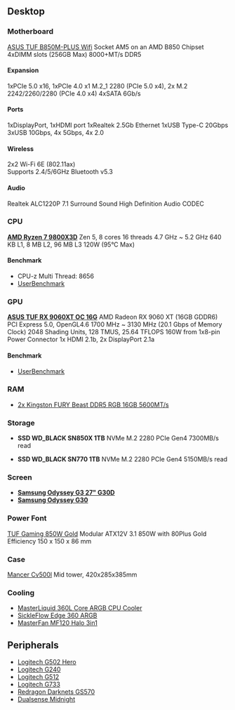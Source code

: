 ## Desktop
### Motherboard
[ASUS TUF B850M-PLUS Wifi](https://www.asus.com/us/motherboards-components/motherboards/tuf-gaming/tuf-gaming-b850m-plus-wifi/)
Socket AM5 on an AMD B850 Chipset
4xDIMM slots (256GB Max) 8000+MT/s DDR5

#### Expansion
1xPCIe 5.0 x16, 1xPCIe 4.0 x1
M.2_1 2280 (PCIe 5.0 x4), 2x M.2 2242/2260/2280 (PCIe 4.0 x4)
4xSATA 6Gb/s

#### Ports
1xDisplayPort, 1xHDMI port
1xRealtek 2.5Gb Ethernet
1xUSB Type-C 20Gbps
3xUSB 10Gbps, 4x 5Gbps, 4x 2.0

#### Wireless
2x2 Wi-Fi 6E (802.11ax)	 
Supports 2.4/5/6GHz
Bluetooth v5.3

#### Audio
Realtek ALC1220P 7.1 Surround Sound High Definition Audio CODEC

### CPU
[**AMD Ryzen 7 9800X3D**](https://www.amd.com/en/products/processors/desktops/ryzen/9000-series/amd-ryzen-7-9800x3d.html)
Zen 5, 8 cores 16 threads
4.7 GHz ~ 5.2 GHz
640 KB L1, 8 MB L2, 96 MB L3
120W (95°C Max)

#### Benchmark
- CPU-z Multi Thread: 8656
- [UserBenchmark](https://cpu.userbenchmark.com/)

### GPU
[**ASUS TUF RX 9060XT OC 16G**](https://www.asus.com/motherboards-components/graphics-cards/tuf-gaming/tuf-rx9060xt-o16g-gaming/)
AMD Radeon RX 9060 XT (16GB GDDR6)
PCI Express 5.0, OpenGL4.6
1700 MHz ~ 3130 MHz (20.1 Gbps of Memory Clock)
2048 Shading Units, 128 TMUS, 25.64 TFLOPS
160W from 1x8-pin Power Connector
1x HDMI 2.1b, 2x DisplayPort 2.1a

#### Benchmark
- [UserBenchmark](https://gpu.userbenchmark.com/)

### RAM
- [2x Kingston FURY Beast DDR5 RGB 16GB 5600MT/s](https://www.kingston.com/en/memory/gaming/kingston-fury-beast-ddr5-rgb-memory)

### Storage
- **SSD WD_BLACK SN850X 1TB**
NVMe M.2 2280 PCIe Gen4
7300MB/s read

- **SSD WD_BLACK SN770 1TB**
NVMe M.2 2280 PCIe Gen4
5150MB/s read

### Screen
- [**Samsung Odyssey G3 27" G30D**](https://www.samsung.com/us/computing/monitors/gaming/27-odyssey-g3-g30d-fhd-180hz-1ms-gaming-monitor-with-ergonomic-stand-ls27dg302enxza/)
- [**Samsung Odyssey G30**](https://www.samsung.com/br/monitors/gaming/odyssey-g3-g30b-24-inch-144hz-fhd-1ms-ls24bg300elmzd/)

### Power Font
[TUF Gaming 850W Gold](https://www.asus.com/motherboards-components/power-supply-units/tuf-gaming/tuf-gaming-850g/)
Modular ATX12V 3.1
850W with 80Plus Gold Efficiency
150 x 150 x 86 mm

### Case
[Mancer Cv500l](https://mancer.com.br/p/gabinete-gamer-mancer-cv500l-mid-tower-lateral-de-vidro-preto-mcr-cv500l-bk/)
Mid tower, 420x285x385mm

### Cooling
- [MasterLiquid 360L Core ARGB CPU Cooler](https://www.coolermaster.com/en-global/products/masterliquid-360l-core-argb/)
- [SickleFlow Edge 360 ARGB](https://www.coolermaster.com/en-global/products/sickleflow-edge-360-argb/)
- [MasterFan MF120 Halo 3in1](https://www.coolermaster.com/en-global/products/masterfan-mf120-halo-3in1/)

## Peripherals
- [Logitech G502 Hero](https://www.logitechg.com/pt-br/products/gaming-mice/g502-hero-gaming-mouse.html)
- [Logitech G240](https://www.logitechg.com/pt-br/products/gaming-mouse-pads/g240-cloth-gaming-mouse-pad.html)
- [Logitech G512]()
- [Logitech G733]()
- [Redragon Darknets GS570](https://www.redragon.com.br/soundbar-darknets)
- [Dualsense Midnight](https://www.playstation.com/pt-br/accessories/dualsense-wireless-controller/)